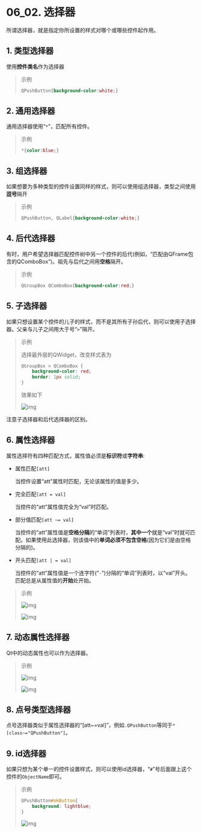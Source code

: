 # 06_02. 选择器

所谓选择器，就是指定你所设置的样式对哪个或哪些控件起作用。

## 1. 类型选择器

使用**控件类名**作为选择器

> 示例
>
> ```css
> QPushButton{background-color:white;}
> ```

## 2. 通用选择器

通用选择器使用“`*`”，匹配所有控件。

> 示例
>
> ```css
> *{color:blue;}
> ```

## 3. 组选择器

如果想要为多种类型的控件设置同样的样式，则可以使用组选择器，类型之间使用**逗号**隔开

> 示例
>
> ```css
> QPushButton, QLabel{background-color:white;}
> ```

## 4. 后代选择器

有时，用户希望选择器匹配控件树中另一个控件的后代(例如，“匹配由QFrame包含的QComboBox”)。祖先与后代之间用**空格**隔开。

> 示例
>
> ```css
> QGroupBox QComboBox{background-color:red;}
> ```

## 5. 子选择器

如果只想设置某个控件的儿子的样式，而不是其所有子孙后代，则可以使用子选择器。父亲与儿子之间用大于号“`>`”隔开。

> 示例
>
> 选择最外层的QWidget，改变样式表为
>
> ```css
> QGroupBox > QComboBox {
>     background-color: red;
>     border: 1px solid;
> }
> ```
>
> 效果如下
>
> ![img](assets/v2-bfd1c49bbc666e3444bbd46f93767623_hd.jpg)

注意子选择器和后代选择器的区别。

## 6. 属性选择器

属性选择符有四种匹配方式，属性值必须是**标识符**或**字符串**:

- 属性匹配`[att]` 

  当控件设置“att”属性时匹配，无论该属性的值是多少。

- 完全匹配`[att = val]` 

  当控件的“att”属性值完全为“val”时匹配。

- 部分值匹配`[att ~= val]` 

  当控件的“att”属性值是**空格分隔**的“单词”列表时，**其中一个**就是“val”时就可匹配。如果使用此选择器，则该值中的**单词必须不包含空格**(因为它们是由空格分隔的)。

- 开头匹配`[att | = val]` 

  当控件的“att”属性值是一个连字符(“`-`”)分隔的“单词”列表时，以“val”开头。匹配总是从属性值的**开始**处开始。

> 示例
>
> ![img](assets/v2-4c1e08e52345bb192d2ae50fa25ce71d_hd.jpg)
>
> ![img](assets/v2-74f1d7d1e4d15da1d362dc27ddb40e2c_hd.jpg)

## 7. 动态属性选择器

Qt中的动态属性也可以作为选择器。

> 示例
>
> ![img](assets/v2-066f60d101323f3478c49d3c91f1d54a_hd.jpg)
>
> ![img](assets/v2-de419743bab608bb2437421efc2eea5f_hd.jpg)

## 8. 点号类型选择器

点号选择器类似于属性选择器的“[att~=val]”，例如`.QPushButton`等同于`*[class~="QPushButton"]`。

## 9. id选择器

如果只想为某个单一的控件设置样式，则可以使用id选择器，“`#`”号后面跟上这个控件的`ObjectName`即可。

> 示例
>
> ```css
> QPushButton#okButton{
>     background: lightblue;
> }
> ```
>
> ![img](assets/v2-dd487266e75cbeab86bfff2c362bcab4_hd.jpg)

